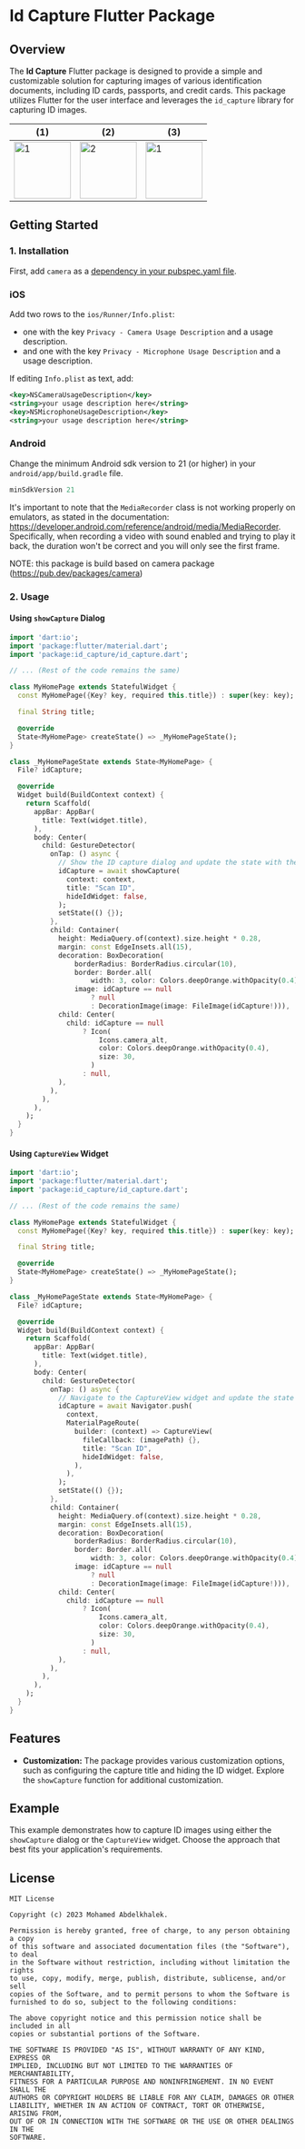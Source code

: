 # Id Capture Flutter Package

## Overview

The **Id Capture** Flutter package is designed to provide a simple and customizable solution for capturing images of various identification documents, including ID cards, passports, and credit cards. This package utilizes Flutter for the user interface and leverages the `id_capture` library for capturing ID images.

| (1)                                                                                                                         | (2)                                                                                                                         | (3)                                                                                                                   |
| ------------------------------------------------------------------------------------------------------------------------------- | ---------------------------------------------------------------------------------------------------------------------------- | ---------------------------------------------------------------------------------------------------------------------------- |
| <img src="https://github.com/mohamed296/id_capture/blob/main/assets/1.jpeg?raw=true?raw=true" alt="1" width="100"> | <img src="https://github.com/mohamed296/id_capture/blob/main/assets/2.jpeg?raw=true?raw=true" alt="2" width="100"> | <img src="https://github.com/mohamed296/id_capture/blob/main/assets/3.jpeg?raw=true?raw=true" alt="1" width="100">                                                                                                  |


## Getting Started

### 1. Installation

First, add `camera` as a [dependency in your pubspec.yaml file](https://flutter.dev/using-packages/).

### iOS

Add two rows to the `ios/Runner/Info.plist`:

* one with the key `Privacy - Camera Usage Description` and a usage description.
* and one with the key `Privacy - Microphone Usage Description` and a usage description.

If editing `Info.plist` as text, add:

```xml
<key>NSCameraUsageDescription</key>
<string>your usage description here</string>
<key>NSMicrophoneUsageDescription</key>
<string>your usage description here</string>
```

### Android

Change the minimum Android sdk version to 21 (or higher) in your `android/app/build.gradle` file.

```groovy
minSdkVersion 21
```

It's important to note that the `MediaRecorder` class is not working properly on emulators, as stated in the documentation: https://developer.android.com/reference/android/media/MediaRecorder. Specifically, when recording a video with sound enabled and trying to play it back, the duration won't be correct and you will only see the first frame.

NOTE: this package is build based on camera package (https://pub.dev/packages/camera)
### 2. Usage

#### Using `showCapture` Dialog

```dart
import 'dart:io';
import 'package:flutter/material.dart';
import 'package:id_capture/id_capture.dart';

// ... (Rest of the code remains the same)

class MyHomePage extends StatefulWidget {
  const MyHomePage({Key? key, required this.title}) : super(key: key);

  final String title;

  @override
  State<MyHomePage> createState() => _MyHomePageState();
}

class _MyHomePageState extends State<MyHomePage> {
  File? idCapture;

  @override
  Widget build(BuildContext context) {
    return Scaffold(
      appBar: AppBar(
        title: Text(widget.title),
      ),
      body: Center(
        child: GestureDetector(
          onTap: () async {
            // Show the ID capture dialog and update the state with the captured image
            idCapture = await showCapture(
              context: context,
              title: "Scan ID",
              hideIdWidget: false,
            );
            setState(() {});
          },
          child: Container(
            height: MediaQuery.of(context).size.height * 0.28,
            margin: const EdgeInsets.all(15),
            decoration: BoxDecoration(
                borderRadius: BorderRadius.circular(10),
                border: Border.all(
                    width: 3, color: Colors.deepOrange.withOpacity(0.4)),
                image: idCapture == null
                    ? null
                    : DecorationImage(image: FileImage(idCapture!))),
            child: Center(
              child: idCapture == null
                  ? Icon(
                      Icons.camera_alt,
                      color: Colors.deepOrange.withOpacity(0.4),
                      size: 30,
                    )
                  : null,
            ),
          ),
        ),
      ),
    );
  }
}
```

#### Using `CaptureView` Widget

```dart
import 'dart:io';
import 'package:flutter/material.dart';
import 'package:id_capture/id_capture.dart';

// ... (Rest of the code remains the same)

class MyHomePage extends StatefulWidget {
  const MyHomePage({Key? key, required this.title}) : super(key: key);

  final String title;

  @override
  State<MyHomePage> createState() => _MyHomePageState();
}

class _MyHomePageState extends State<MyHomePage> {
  File? idCapture;

  @override
  Widget build(BuildContext context) {
    return Scaffold(
      appBar: AppBar(
        title: Text(widget.title),
      ),
      body: Center(
        child: GestureDetector(
          onTap: () async {
            // Navigate to the CaptureView widget and update the state with the captured image
            idCapture = await Navigator.push(
              context,
              MaterialPageRoute(
                builder: (context) => CaptureView(
                  fileCallback: (imagePath) {},
                  title: "Scan ID",
                  hideIdWidget: false,
                ),
              ),
            );
            setState(() {});
          },
          child: Container(
            height: MediaQuery.of(context).size.height * 0.28,
            margin: const EdgeInsets.all(15),
            decoration: BoxDecoration(
                borderRadius: BorderRadius.circular(10),
                border: Border.all(
                    width: 3, color: Colors.deepOrange.withOpacity(0.4)),
                image: idCapture == null
                    ? null
                    : DecorationImage(image: FileImage(idCapture!))),
            child: Center(
              child: idCapture == null
                  ? Icon(
                      Icons.camera_alt,
                      color: Colors.deepOrange.withOpacity(0.4),
                      size: 30,
                    )
                  : null,
            ),
          ),
        ),
      ),
    );
  }
}
```

## Features

- **Customization:** The package provides various customization options, such as configuring the capture title and hiding the ID widget. Explore the `showCapture` function for additional customization.

## Example

This example demonstrates how to capture ID images using either the `showCapture` dialog or the `CaptureView` widget. Choose the approach that best fits your application's requirements.

## License

```
MIT License

Copyright (c) 2023 Mohamed Abdelkhalek.

Permission is hereby granted, free of charge, to any person obtaining a copy
of this software and associated documentation files (the "Software"), to deal
in the Software without restriction, including without limitation the rights
to use, copy, modify, merge, publish, distribute, sublicense, and/or sell
copies of the Software, and to permit persons to whom the Software is
furnished to do so, subject to the following conditions:

The above copyright notice and this permission notice shall be included in all
copies or substantial portions of the Software.

THE SOFTWARE IS PROVIDED "AS IS", WITHOUT WARRANTY OF ANY KIND, EXPRESS OR
IMPLIED, INCLUDING BUT NOT LIMITED TO THE WARRANTIES OF MERCHANTABILITY,
FITNESS FOR A PARTICULAR PURPOSE AND NONINFRINGEMENT. IN NO EVENT SHALL THE
AUTHORS OR COPYRIGHT HOLDERS BE LIABLE FOR ANY CLAIM, DAMAGES OR OTHER
LIABILITY, WHETHER IN AN ACTION OF CONTRACT, TORT OR OTHERWISE, ARISING FROM,
OUT OF OR IN CONNECTION WITH THE SOFTWARE OR THE USE OR OTHER DEALINGS IN THE
SOFTWARE.
```